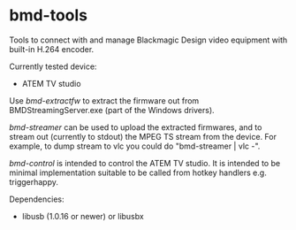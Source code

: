 bmd-tools
=========

Tools to connect with and manage Blackmagic Design video
equipment with built-in H.264 encoder.

Currently tested device:

 * ATEM TV studio

Use *bmd-extractfw* to extract the firmware out from
BMDStreamingServer.exe (part of the Windows drivers).

*bmd-streamer* can be used to upload the extracted firmwares,
and to stream out (currently to stdout) the MPEG TS stream
from the device. For example, to dump stream to vlc you could
do "bmd-streamer | vlc -".

*bmd-control* is intended to control the ATEM TV studio. It
is intended to be minimal implementation suitable to be called
from hotkey handlers e.g. triggerhappy.

Dependencies:
 * libusb (1.0.16 or newer) or libusbx

